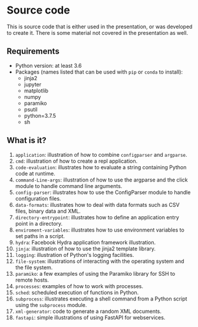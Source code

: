 # Source code

This is source code that is either used in the presentation, or was developed
to create it.  There is some material not covered in the presentation as well.

## Requirements

* Python version: at least 3.6
* Packages (names listed that can be used with `pip` or `conda` to install):
  * jinja2
  * jupyter
  * matplotlib
  * numpy
  * paramiko
  * psutil
  * python=3.7.5
  * sh
  
## What is it?

1. `application`: illustration of how to combine `configparser` and `argparse`.
1. `cmd`: illustration of how to create a repl application.
1. `code-evaluation`: illustrates how to evaluate a string containing
    Python code at runtime.
1. `command-Line-args`: illustration of how to use the argparse and the
    click module to handle command line arguments.
1. `config-parser`: illustrates how to use the ConfigParser module to handle
    configuration files.
1. `data-formats`: illustrates how to deal with data formats such as CSV
    files, binary data and XML.
1. `directory-entrypoint`: illustrates how to define an application entry point in
   a directory.
1. `enviroment-variables`: illustrates how to use environment variables to set paths
   in a script.
1. `hydra`: Facebook Hydra application framework illustration.
1. `jinja`: illustration of how to use the jinja2 template library.
1. `logging`: illustration of Python's logging facilities.
1. `file-system`: illustrations of interacting with the operating system
    and the file system.
1. `paramiko`: a few examples of using the Paramiko library for SSH
    to remote hosts.
1. `processes`: examples of how to work with processes.
1. `sched`: scheduled execution of functions in Python.
1. `subprocess`: illustrates executing a shell command from a Python script
    using the `subprocess` module.
1. `xml-generator`: code to generate a random XML documents.
1. `fastapi`: simple illustrations of using FastAPI for webservices.
